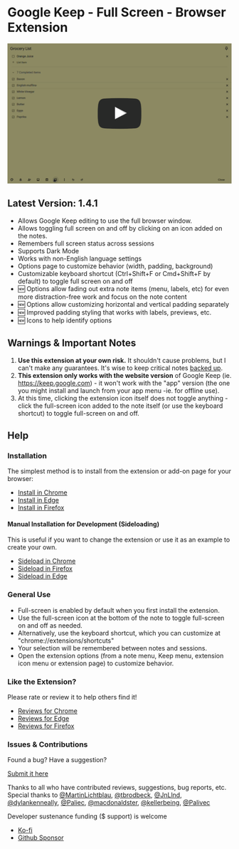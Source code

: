 # Google Keep - Full Screen - Browser Extension

[![Google Keep Full Screen Demo Screen Recording](https://raw.githubusercontent.com/chrisputnam9/chrome-google-keep-full-screen/master/publish/images/demo_thumbnail_with_button.png)](https://www.youtube.com/watch?v=xyapRE7d3lw&ab_channel=ChrisPutnam)

## Latest Version: 1.4.1

- Allows Google Keep editing to use the full browser window.
- Allows toggling full screen on and off by clicking on an icon added on the notes.
- Remembers full screen status across sessions
- Supports Dark Mode
- Works with non-English language settings
- Options page to customize behavior (width, padding, background)
- Customizable keyboard shortcut (Ctrl+Shift+F or Cmd+Shift+F by default) to toggle full screen on and off
- 🆕 Options allow fading out extra note items (menu, labels, etc) for even more distraction-free work and focus on the note content
- 🆕 Options allow customizing horizontal and vertical padding separately
- 🆕 Improved padding styling that works with labels, previews, etc.
- 🆕 Icons to help identify options

## Warnings & Important Notes

1.  **Use this extension at your own risk.** It shouldn't cause problems, but I can't make any guarantees. It's wise to keep critical notes [backed up](https://support.google.com/keep/answer/10017039?hl=en).
2.  **This extension only works with the website version** of Google Keep (ie. https://keep.google.com) - it won't work with the "app" version (the one you might install and launch from your app menu -ie. for offline use).
3.  At this time, clicking the extension icon itself does not toggle anything - click the full-screen icon added to the note itself (or use the keyboard shortcut) to toggle full-screen on and off.

## Help

### Installation

The simplest method is to install from the extension or add-on page for your browser:

- [Install in Chrome](https://chrome.google.com/webstore/detail/kcfmkpjpemonceecfpgamaahlkfpjhdk)
- [Install in Edge](https://microsoftedge.microsoft.com/addons/detail/google-keep-full-screen/mfbggeknlmaadiommcbkidgofgkmdakf)
- [Install in Firefox](https://addons.mozilla.org/en-US/firefox/addon/google-keep-full-screen-edit/)

#### Manual Installation for Development (Sideloading)

This is useful if you want to change the extension or use it as an example to create your own.

- [Sideload in Chrome](https://developer.chrome.com/docs/extensions/get-started/tutorial/hello-world#load-unpacked)
- [Sideload in Firefox](https://developer.mozilla.org/en-US/docs/Mozilla/Add-ons/WebExtensions/Your_first_WebExtension#installing)
- [Sideload in Edge](https://docs.microsoft.com/en-us/microsoft-edge/extensions-chromium/getting-started/extension-sideloading)

### General Use

- Full-screen is enabled by default when you first install the extension.
- Use the full-screen icon at the bottom of the note to toggle full-screen on and off as needed.
- Alternatively, use the keyboard shortcut, which you can customize at "chrome://extensions/shortcuts"
- Your selection will be remembered between notes and sessions.
- Open the extension options (from a note menu, Keep menu, extension icon menu or extension page) to customize behavior.

### Like the Extension?

Please rate or review it to help others find it!

- [Reviews for Chrome](https://chromewebstore.google.com/detail/google-keep-full-screen-e/kcfmkpjpemonceecfpgamaahlkfpjhdk/reviews)
- [Reviews for Edge](https://microsoftedge.microsoft.com/addons/detail/google-keep-full-screen/mfbggeknlmaadiommcbkidgofgkmdakf)
- [Reviews for Firefox](https://addons.mozilla.org/en-US/firefox/addon/google-keep-full-screen-edit/)

### Issues & Contributions

Found a bug? Have a suggestion?

[Submit it here](https://github.com/chrisputnam9/chrome-google-keep-full-screen/issues)

Thanks to all who have contributed reviews, suggestions, bug reports, etc. Special thanks to
[@MartinLichtblau](https://github.com/MartinLichtblau),
[@tbrodbeck](https://github.com/tbrodbeck),
[@JnLlnd](https://github.com/JnLlnd),
[@dylankenneally](https://github.com/dylankenneally),
[@Paliec](https://github.com/Palivec),
[@macdonaldster](https://github.com/macdonaldster),
[@kellerbeing](https://github.com/kellerbeing),
[@Palivec](https://github.com/Palivec)

Developer sustenance funding ($ support) is welcome

- [Ko-fi](https://ko-fi.com/chrisputnam9)
- [Github Sponsor](https://github.com/sponsors/chrisputnam9)
